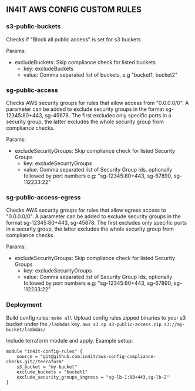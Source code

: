 ## IN4IT AWS CONFIG CUSTOM RULES

### s3-public-buckets
Checks if "Block all public access" is set for s3 buckets

Params:
- excludeBuckets: Skip compliance check for listed buckets
    - key: excludeBuckets
    - value: Comma separated list of buckets, e.g "bucket1, bucket2"

### sg-public-access
Checks AWS security groups for rules that allow access from "0.0.0.0/0". A parameter can be added to exclude security groups in the format sg-12345:80+443, sg-45678. The first excludes only specific ports in a security group, the latter excludes the whole security group from compliance checks.

Params:
- excludeSecurityGroups: Skip compliance check for listed Security Groups
    - key: excludeSecurityGroups
    - value: Comma separated list of Security Group Ids, optionally followed by port numbers e.g:  "sg-12345:80+443, sg-67890, sg-112233:22"

### sg-public-access-egress
Checks AWS security groups for rules that allow egress access to "0.0.0.0/0". A parameter can be added to exclude security groups in the format sg-12345:80+443, sg-45678. The first excludes only specific ports in a security group, the latter excludes the whole security group from compliance checks.

Params:
- excludeSecurityGroups: Skip compliance check for listed Security Groups
    - key: excludeSecurityGroups
    - value: Comma separated list of Security Group Ids, optionally followed by port numbers e.g:  "sg-12345:80+443, sg-67890, sg-112233:22"



### Deployment

Build config rules:
```make all```
Upload config rules zipped binaries to your s3 bucket under the `/lambdas` key.
```aws s3 cp s3-public-access.zip s3://my-bucket/lambdas/```

Include terraform module and apply.
Example setup:
```
module "in4it-config-rules" {
    source = "git@github.com:in4it/aws-config-compliance-checks.git//terraform"
    s3_bucket = "my-bucket"
    exclude_buckets = "bucket1"
    exclude_security_groups_ingress = "sg-lb-1:80+443,sg-lb-2"
}
```
